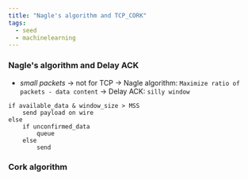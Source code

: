 ```yaml
---
title: "Nagle's algorithm and TCP_CORK"
tags:
  - seed
  - machinelearning
---
```


### Nagle's algorithm and Delay ACK

- _small packets_ -> not for TCP
  -> Nagle algorithm: `Maximize ratio of packets - data content`
  -> Delay ACK: `silly window`

```text
if available_data & window_size > MSS
	send payload on wire
else
	if unconfirmed_data
		queue
	else
		send

```

### Cork algorithm
